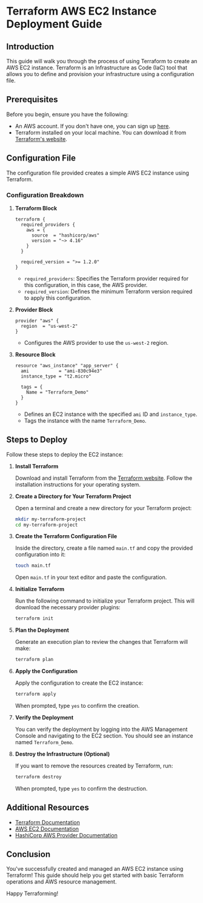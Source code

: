 # Terraform AWS EC2 Instance Deployment Guide

## Introduction

This guide will walk you through the process of using Terraform to create an AWS EC2 instance. Terraform is an Infrastructure as Code (IaC) tool that allows you to define and provision your infrastructure using a configuration file.

## Prerequisites

Before you begin, ensure you have the following:
- An AWS account. If you don't have one, you can sign up [here](https://aws.amazon.com/).
- Terraform installed on your local machine. You can download it from [Terraform's website](https://www.terraform.io/downloads.html).

## Configuration File

The configuration file provided creates a simple AWS EC2 instance using Terraform.

### Configuration Breakdown

1. **Terraform Block**

    ```hcl
    terraform {
      required_providers {
        aws = {
          source  = "hashicorp/aws"
          version = "~> 4.16"
        }
      }

      required_version = ">= 1.2.0"
    }
    ```

    - `required_providers`: Specifies the Terraform provider required for this configuration, in this case, the AWS provider.
    - `required_version`: Defines the minimum Terraform version required to apply this configuration.

2. **Provider Block**

    ```hcl
    provider "aws" {
      region  = "us-west-2"
    }
    ```

    - Configures the AWS provider to use the `us-west-2` region.

3. **Resource Block**

    ```hcl
    resource "aws_instance" "app_server" {
      ami           = "ami-830c94e3"
      instance_type = "t2.micro"

      tags = {
        Name = "Terraform_Demo"
      }
    }
    ```

    - Defines an EC2 instance with the specified `ami` ID and `instance_type`.
    - Tags the instance with the name `Terraform_Demo`.

## Steps to Deploy

Follow these steps to deploy the EC2 instance:

1. **Install Terraform**

    Download and install Terraform from the [Terraform website](https://www.terraform.io/downloads.html). Follow the installation instructions for your operating system.

2. **Create a Directory for Your Terraform Project**

    Open a terminal and create a new directory for your Terraform project:

    ```sh
    mkdir my-terraform-project
    cd my-terraform-project
    ```

3. **Create the Terraform Configuration File**

    Inside the directory, create a file named `main.tf` and copy the provided configuration into it:

    ```sh
    touch main.tf
    ```

    Open `main.tf` in your text editor and paste the configuration.

4. **Initialize Terraform**

    Run the following command to initialize your Terraform project. This will download the necessary provider plugins:

    ```sh
    terraform init
    ```

5. **Plan the Deployment**

    Generate an execution plan to review the changes that Terraform will make:

    ```sh
    terraform plan
    ```

6. **Apply the Configuration**

    Apply the configuration to create the EC2 instance:

    ```sh
    terraform apply
    ```

    When prompted, type `yes` to confirm the creation.

7. **Verify the Deployment**

    You can verify the deployment by logging into the AWS Management Console and navigating to the EC2 section. You should see an instance named `Terraform_Demo`.

8. **Destroy the Infrastructure (Optional)**

    If you want to remove the resources created by Terraform, run:

    ```sh
    terraform destroy
    ```

    When prompted, type `yes` to confirm the destruction.

## Additional Resources

- [Terraform Documentation](https://www.terraform.io/docs/index.html)
- [AWS EC2 Documentation](https://docs.aws.amazon.com/ec2/index.html)
- [HashiCorp AWS Provider Documentation](https://registry.terraform.io/providers/hashicorp/aws/latest/docs)

## Conclusion

You've successfully created and managed an AWS EC2 instance using Terraform! This guide should help you get started with basic Terraform operations and AWS resource management.



Happy Terraforming!


